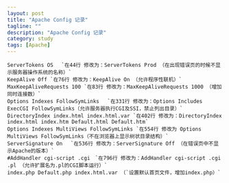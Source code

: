 ```yaml
---
layout: post
title: "Apache Config 记录"
tagline: ""
description: "Apache Config 记录"
category: study
tags: [Apache]
---
```



	ServerTokens OS　 `在44行 修改为：ServerTokens Prod （在出现错误页的时候不显示服务器操作系统的名称）`
	KeepAlive Off `在76行 修改为：KeepAlive On （允许程序性联机）`
	MaxKeepAliveRequests 100 `在83行 修改为：MaxKeepAliveRequests 1000 （增加同时连接数）`
	Options Indexes FollowSymLinks　 `在331行 修改为：Options Includes ExecCGI FollowSymLinks（允许服务器执行CGI及SSI，禁止列出目录）`
	DirectoryIndex index.html index.html.var `在402行 修改为：DirectoryIndex index.html index.htm Default.html Default.htm`
	Options Indexes MultiViews FollowSymLinks `在554行 修改为 Options MultiViews FollowSymLinks（不在浏览器上显示树状目录结构）`
	ServerSignature On　 `在536行 修改为：ServerSignature Off （在错误页中不显示Apache的版本）`
	#AddHandler cgi-script .cgi　`在796行 修改为：AddHandler cgi-script .cgi .pl （允许扩展名为.pl的CGI脚本运行）`
	index.php Default.php index.html.var （`设置默认首页文件，增加index.php）`
